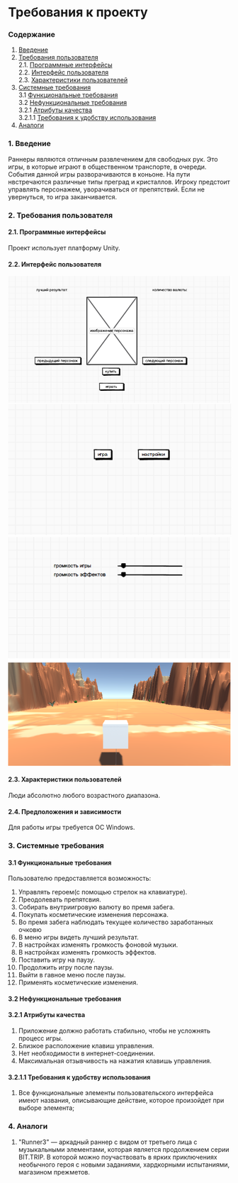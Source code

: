 # Требования к проекту
### Содержание
1. [Введение](#1)
2. [Требования пользователя](#2) <br>
2.1. [Программные интерфейсы](#2.1) <br>
2.2. [Интерфейс пользователя](#2.2) <br>
2.3. [Характеристики пользователей](#2.3) <br>
3. [Системные требования](#3) <br>
3.1 [Функциональные требования](#3.1) <br>
3.2 [Нефункциональные требования](#3.2) <br>
3.2.1 [Атрибуты качества](#3.2.1) <br>
3.2.1.1 [Требования к удобству использования](#3.2.1.1) <br>
4. [Аналоги](#4) <br>

### 1. Введение <a name="1"></a>
Раннеры являются отличным развлечением для свободных рук. Это игры, в которые играют в общественном транспорте, в очереди. События данной игры разворачиваются в коньоне. На пути нвстречаются различные типы преград и кристаллов. Игроку предстоит управлять персонажем, уворачиваться от препятствий. Если не увернуться, то игра заканчивается.

### 2. Требования пользователя <a name="2"></a>
#### 2.1. Программные интерфейсы <a name="2.1"></a>
Проект использует платформу Unity.
#### 2.2. Интерфейс пользователя <a name="2.2"></a>
![Интерфейс пользователя](https://github.com/vit764/DesertRun/blob/master/%D0%98%D0%B7%D0%BE%D0%B1%D1%80%D0%B0%D0%B6%D0%B5%D0%BD%D0%B8%D1%8F/mockup.png)
![Стартовый экран](https://github.com/vit764/DesertRun/blob/master/%D0%98%D0%B7%D0%BE%D0%B1%D1%80%D0%B0%D0%B6%D0%B5%D0%BD%D0%B8%D1%8F/srartscreen.png)
![Настройки](https://github.com/vit764/DesertRun/blob/master/%D0%98%D0%B7%D0%BE%D0%B1%D1%80%D0%B0%D0%B6%D0%B5%D0%BD%D0%B8%D1%8F/sitting.png)
![Игровой экран](https://github.com/vit764/DesertRun/blob/master/%D0%98%D0%B7%D0%BE%D0%B1%D1%80%D0%B0%D0%B6%D0%B5%D0%BD%D0%B8%D1%8F/playscreen.png)
#### 2.3. Характеристики пользователей <a name="2.3"></a>
Люди абсолютно любого возрастного диапазона.
#### 2.4. Предположения и зависимости <a name="2.4"></a>
Для работы игры требуется ОС Windows.

### 3. Системные требования <a name="3"></a>
#### 3.1 Функциональные требования <a name="3.1"></a>
Пользователю предоставляется возможность:
1. Управлять героем(с помощью стрелок на клавиатуре).
2. Преодолевать препятсвия.
3. Собирать внутриигровую валюту во премя забега.
4. Покупать косметические изменения персонажа.
5. Во премя забега наблюдать текущее количество заработанных очковю
6. В меню игры видеть лучший результат.
7. В настройках изменять громкость фоновой музыки.
8. В настройках изменять громкость эффектов.
9. Поставить игру на паузу.
10. Продолжить игру после паузы.
11. Выйти в гавное меню после паузы.
12. Применять косметические изменения.
#### 3.2 Нефункциональные требования <a name="3.2"></a>
#### 3.2.1 Атрибуты качества <a name="3.2.1"></a>
1. Приложение должно работать стабильно, чтобы не усложнять процесс игры.
2. Близкое расположение клавиш управления.
3. Нет необходимости в интернет-соединении.
4. Максимальная отзывчивость на нажатия клавишь управления.


#### 3.2.1.1 Требования к удобству использования <a name="3.2.1.1"></a>
1. Все функциональные элементы пользовательского интерфейса имеют названия, описывающие действие, которое произойдет при выборе элемента;

### 4. Аналоги <a name="4"></a>
1. "Runner3" — аркадный раннер с видом от третьего лица с музыкальными элементами, которая является продолжением серии BIT.TRIP. В которой можно поучаствовать в ярких приключениях необычного героя с новыми заданиями, хардкорными испытаниями, магазином прежметов.
